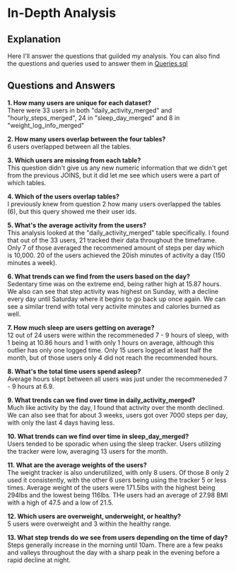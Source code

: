 
# In-Depth Analysis
## Explanation

Here I'll answer the questions that guiided my analysis.  You can also find the questions and queries used to answer them in [Queries.sql](https://github.com/stgordillo/google_data_analytics_case_study/blob/6040507f1254c64e0194036fa619314db4deb6c2/Queries.sql)

## Questions and Answers

**1. How many users are unique for each dataset?**  
  There were 33 users in both "daily_activity_merged" and "hourly_steps_merged", 24 in "sleep_day_merged" and 8 in "weight_log_info_merged"

**2. How many users overlap between the four tables?**  
  6 users overlapped between all the tables.

**3. Which users are missing from each table?**  
  This question didn't give us any new numeric information that we didn't get from the previous JOINS, but it did let me see which users were a part of which tables.

**4. Which of the users overlap tables?**  
  I previously knew from question 2 how many users overlapped the tables (6), but this query showed me their user ids.

**5. What's the average activity from the users?**  
This analysis looked at the "daily_activity_merged" table specifically. I found that out of the 33 users, 21 tracked their data throughout the timeframe.  Only 7 of those averaged the recommened amount of steps per day which is 10,000. 20 of the users achieved the 20ish minutes of activity a day (150 minutes a week).

**6. What trends can we find from the users based on the day?**  
  Sedentary time was on the extreme end, being rather high at 15.87 hours. We also can see that step activity was highest on Sunday, with a decline every day until Saturday where it begins to go back up once again.  We can see a similar trend with total very activite minutes and calories burned as well.

**7. How much sleep are users getting on average?**  
  12 out of 24 users were within the recommeneded 7 - 9 hours of sleep, with 1 being at 10.86 hours and 1 with only 1 hours on average, although this outlier has only one logged time.  Only 15 users logged at least half the month, but of those users only 4 did not reach the recommended hours.

**8. What's the total time users spend asleep?**  
  Average hours slept between all users was just under the recommeneded 7 - 9 hours at 6.9.

**9. What trends can we find over time in daily_activity_merged?**  
  Much like activity by the day, I found that activity over the month declined.  We can also see that for about 3 weeks, users got over 7000 steps per day, with only the last 4 days having less.

**10. What trends can we find over time in sleep_day_merged?**  
Users tended to be sporadic when using the sleep tracker.  Users utilizing the tracker were low, averaging 13 users for the month.

**11. What are the average weights of the users?**  
The weight tracker is also underutilized, with only 8 users. Of those 8 only 2 used it consistently, with the other 6 users being using the tracker 5 or less times. Average weight of the users were 171.5lbs with the highest being 294lbs and the lowest being 116lbs. THe users had an average of 27.98 BMI with a high of 47.5 and a low of 21.5. 
 
**12. Which users are overweight, underweight, or healthy?**  
5 users were overweight and 3 within the healthy range.

**13. What step trends do we see from users depending on the time of day?**  
Steps generally increase in the morning until 10am.  There are a few peaks and valleys throughout the day with a sharp peak in the evening before a rapid decline at night.
